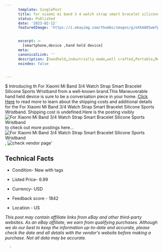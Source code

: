 ```yaml
---
      template: SinglePost
      title: for xiaomi mi band 3 4 watch strap smart bracelet silicone sports wristband
      status: Published
      date: '2023-02-12'
      featuredImage: 'https://i.ebayimg.com/thumbs/images/g/eXkAAOSwmfpjJDv5/s-l225.jpg'
       

      excerpt: >-
        [smartphone,device ,hand held device]
      meta:
      canonicalLink: ''
      description: [handheld,industrially made,well crafted,Portable,Mobile,Compact,Convenient,Lightweight,Maneuverable,Man-portable,Miniature,Carriable,Hand-held,Light,Holdable,Transportable,Mobile device,Pocket-sized,On-the-go,Wireless,Cordless,Compact size,Convenient size, smartphone,device ,hand held device]
      noindex: false
      

---
```

$
      Introducing th For Xiaomi Mi Band 3/4 Watch Strap Smart Bracelet Silicone Sports Wristband from a well-known brand.This Maneuverable hand held device is sure to be a conversation piece in your home. [Click Here](https://www.ebay.com/itm/393637821125?hash=item5ba6a47ac5%3Ag%3AeXkAAOSwmfpjJDv5&mkevt=1&mkcid=1&mkrid=711-53200-19255-0&campid=%253CePNCampaignId%253E&customid=%253CreferenceId%253E&toolid=10049) to read more to learn about the shipping costs and additional details for the For Xiaomi Mi Band 3/4 Watch Strap Smart Bracelet Silicone Sports Wristband. Shipping cost is undefined.Here is the posting visibly ![For Xiaomi Mi Band 3/4 Watch Strap Smart Bracelet Silicone Sports Wristband](https://i.ebayimg.com/thumbs/images/g/eXkAAOSwmfpjJDv5/s-l225.jpg) to check out more postings here... ![For Xiaomi Mi Band 3/4 Watch Strap Smart Bracelet Silicone Sports Wristband](https://i.ebayimg.com/images/g/eXkAAOSwmfpjJDv5/s-l1600.jpg), ![check vendor page](https://origin-galleryplus.ebayimg.com/ws/web/393637821125_2_0_1/225x225.jpg,https://origin-galleryplus.ebayimg.com/ws/web/393637821125_3_0_1/225x225.jpg,https://origin-galleryplus.ebayimg.com/ws/web/393637821125_4_0_1/225x225.jpg,https://origin-galleryplus.ebayimg.com/ws/web/393637821125_5_0_1/225x225.jpg,https://origin-galleryplus.ebayimg.com/ws/web/393637821125_6_0_1/225x225.jpg,https://origin-galleryplus.ebayimg.com/ws/web/393637821125_7_0_1/225x225.jpg,https://origin-galleryplus.ebayimg.com/ws/web/393637821125_8_0_1/225x225.jpg,https://origin-galleryplus.ebayimg.com/ws/web/393637821125_9_0_1/225x225.jpg,https://origin-galleryplus.ebayimg.com/ws/web/393637821125_10_0_1/225x225.jpg,https://origin-galleryplus.ebayimg.com/ws/web/393637821125_11_0_1/225x225.jpg,https://origin-galleryplus.ebayimg.com/ws/web/393637821125_12_0_1/225x225.jpg)'

      

 ## Technical Facts 



     
      

 - Condition- New with tags 


      

 - Listed Price- 6.99 


      

 - Currency- USD 


      

 - Feedback score - 1842 


      

 - Location - US 


      
      

 *_This post may contain affiliate links from eBay and other third-party websites. As an eBay affiliate, we earn from qualifying purchases. Although we do our best to keep the information up-to-date and accurate, please check the date and all details with the vendor's website before making a purchase. Not all data may be accurate._*




      -
